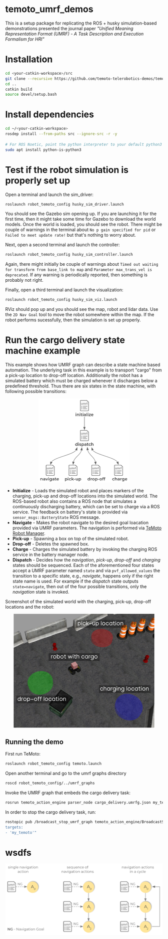 # temoto_umrf_demos
This is a setup package for replicating the ROS + husky simulation-based demonstrations presented the journal paper *"Unified Meaning Representation Format (UMRF) - A Task Description and Execution Formalism for HRI"*

# Installation
```bash
cd <your-catkin-workspace>/src
git clone --recursive https://github.com/temoto-telerobotics-demos/temoto_umrf_demos
cd ..
catkin build
source devel/setup.bash
```
# Install dependencies
```bash
cd ~/<your-catkin-workspace>
rosdep install --from-paths src --ignore-src -r -y

# For ROS Noetic, point the python interpreter to your default python3 with this package:
sudo apt install python-is-python3
```

# Test if the robot simulation is properly set up

Open a terminal and launch the sim_driver:
```bash 
roslaunch robot_temoto_config husky_sim_driver.launch
```
You should see the Gazebo sim opening up. If you are launching it for the first time, then
it might take some time for Gazebo to download the world models. Once the world is loaded, you 
should see the robot. There might be couple of warnings in the terminal about `No p gain specified for pid` 
or `Failed to meet update rate!` but that's nothing to worry about.


Next, open a second terminal and launch the controller:
```bash
roslaunch robot_temoto_config husky_sim_controller.launch 
```
Again, there might initially be couple of warnings about `Timed out waiting for transform from base_link to map` 
and `Parameter max_trans_vel is deprecated`. If any warning is periodically reported, then something is probably not right.


Finally, open a third terminal and launch the visualization:
```bash
roslaunch robot_temoto_config husky_sim_viz.launch
```
RViz should pop up and you should see the map, robot and lidar data. Use the `2D Nav Goal` tool to move the robot 
somewhere within the map. If the robot performs sucessfully, then the simulation is set up properly.

# Run the cargo delivery state machine example

This example shows how UMRF graph can describe a state machine based automation. The underlying task in this example is to transport "cargo" from a pick-up location to drop-off location. Additionally the robot has a simulated battery which must be charged whenever it discharges below a predefined threshold. Thus there are six states in the state machine, with following possible transitions:

<p align="center">
  <img src="docs/figures/cargo_delivery_umrf_states.png" alt="Enabling features" class="center" width="290"/>
</p>

* **Initialize** - Loads the simulated robot and places markers of the charging, pick-up and drop-off locations into the simulated world. The ROS-based robot also contains a ROS node that simulates a continuously discharging battery, which can be set to charge via a ROS service. The feedback on battery's state is provided via `sensor_msgs::BatteryState` ROS message. 
* **Navigate** - Makes the robot navigate to the desired goal loacation provided via UMRF parameters. The navigation is performed via [TeMoto Robot Manager](https://github.com/temoto-telerobotics/temoto_robot_manager).
* **Pick-up** - Spawning a box on top of the simulated robot.
* **Drop-off** - Deletes the spawned box.
* **Charge** - Charges the simulated battery by invoking the charging ROS service in the battery manager node.
* **Dispatch** - Decides how the *navigation*, *pick-up*, *drop-off* and *charging* states should be sequenced. Each of the aforementioned four states accept a UMRF parameter named `state` and via `pvf_allowed_values` the transition to a specific state, e.g., *navigate*, happens only if the right state name is used. For example if the *dispatch* state outputs `state=navigate`, then out of the four possible transitions, only the *navigation* state is invoked.

Screenshot of the simulated world with the charging, pick-up, drop-off locations and the robot:
<p align="center">
  <img src="docs/figures/cargo_delivery_scene_annotated.png" alt="Enabling features" class="center" width="450"/>
</p>

## Running the demo

First run TeMoto:
```bash
roslaunch robot_temoto_config temoto.launch
```

Open another terminal and go to the umrf graphs directory
```bash
roscd robot_temoto_config/../umrf_graphs
```

Invoke the UMRF graph that embeds the cargo delivery task:
```bash
rosrun temoto_action_engine parser_node cargo_delivery.umrfg.json my_temoto
```

In order to stop the cargo delivery task, run:
```bash
rostopic pub /broadcast_stop_umrf_graph temoto_action_engine/BroadcastStopUmrfGraph "graph_name: 'cargo_delivery'
targets:
- 'my_temoto'"
```

# wsdfs

<p align="center">
  <img src="docs/figures/navigation_umrf_graphs.png" alt="Enabling features" class="center" width="600"/>
</p>